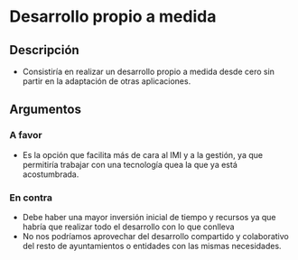 # Desarrollo propio a medida

## Descripción


-   Consistiría en realizar un desarrollo propio a medida desde cero sin partir en la adaptación de otras aplicaciones. 

## Argumentos

### A favor

-   Es la opción que facilita más de cara al IMI y a la gestión, ya que permitiría trabajar con una tecnología quea la que ya está acostumbrada. 


### En contra

-   Debe haber una mayor inversión inicial de tiempo y recursos ya que habría que realizar todo el desarrollo con lo que conlleva 
-   No nos podríamos aprovechar del desarrollo compartido y colaborativo del resto de ayuntamientos o entidades con las mismas necesidades. 